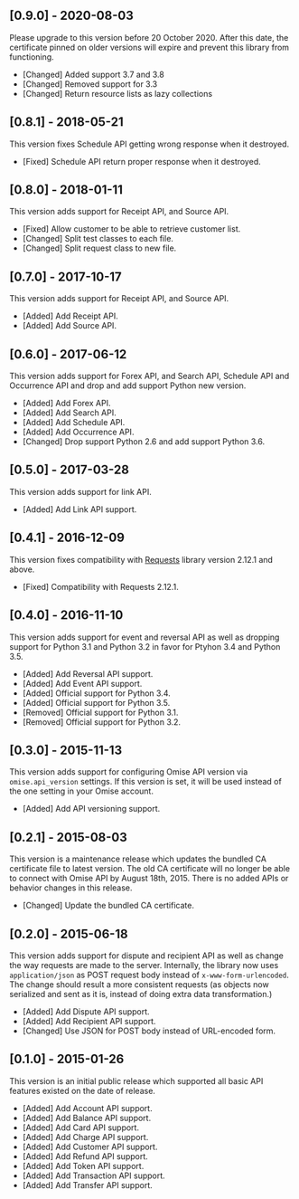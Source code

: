 ## [0.9.0] - 2020-08-03

Please upgrade to this version before 20 October 2020.
After this date, the certificate pinned on older versions will expire and prevent this library from functioning.

* [Changed] Added support 3.7 and 3.8
* [Changed] Removed support for 3.3
* [Changed] Return resource lists as lazy collections

## [0.8.1] - 2018-05-21

This version fixes Schedule API getting wrong response when it destroyed.

* [Fixed] Schedule API return proper response when it destroyed.

## [0.8.0] - 2018-01-11

This version adds support for Receipt API, and Source API.

* [Fixed] Allow customer to be able to retrieve customer list.
* [Changed] Split test classes to each file.
* [Changed] Split request class to new file.

## [0.7.0] - 2017-10-17

This version adds support for Receipt API, and Source API.

* [Added] Add Receipt API.
* [Added] Add Source API.

## [0.6.0] - 2017-06-12

This version adds support for Forex API, and Search API, Schedule API and Occurrence API and drop and add support Python new version.

* [Added] Add Forex API.
* [Added] Add Search API.
* [Added] Add Schedule API.
* [Added] Add Occurrence API.
* [Changed] Drop support Python 2.6 and add support Python 3.6.

## [0.5.0] - 2017-03-28

This version adds support for link API.

* [Added] Add Link API support.

## [0.4.1] - 2016-12-09

This version fixes compatibility with [Requests](https://github.com/kennethreitz/requests/) library version 2.12.1 and above.

* [Fixed] Compatibility with Requests 2.12.1.

## [0.4.0] - 2016-11-10

This version adds support for event and reversal API as well as dropping support for Python 3.1 and Python 3.2 in favor for Ptyhon 3.4 and Python 3.5.

* [Added] Add Reversal API support.
* [Added] Add Event API support.
* [Added] Official support for Python 3.4.
* [Added] Official support for Python 3.5.
* [Removed] Official support for Python 3.1.
* [Removed] Official support for Python 3.2.

## [0.3.0] - 2015-11-13

This version adds support for configuring Omise API version via `omise.api_version` settings. If this version is set, it will be used instead of the one setting in your Omise account.

* [Added] Add API versioning support.

## [0.2.1] - 2015-08-03

This version is a maintenance release which updates the bundled CA certificate file to latest version. The old CA certificate will no longer be able to connect with Omise API by August 18th, 2015. There is no added APIs or behavior changes in this release.

- [Changed] Update the bundled CA certificate.

## [0.2.0] - 2015-06-18

This version adds support for dispute and recipient API as well as change the way requests are made to the server. Internally, the library now uses `application/json` as POST request body instead of `x-www-form-urlencoded`. The change should result a more consistent requests (as objects now serialized and sent as it is, instead of doing extra data transformation.)

- [Added] Add Dispute API support.
- [Added] Add Recipient API support.
- [Changed] Use JSON for POST body instead of URL-encoded form.

## [0.1.0] - 2015-01-26

This version is an initial public release which supported all basic API features existed on the date of release.

- [Added] Add Account API support.
- [Added] Add Balance API support.
- [Added] Add Card API support.
- [Added] Add Charge API support.
- [Added] Add Customer API support.
- [Added] Add Refund API support.
- [Added] Add Token API support.
- [Added] Add Transaction API support.
- [Added] Add Transfer API support.

